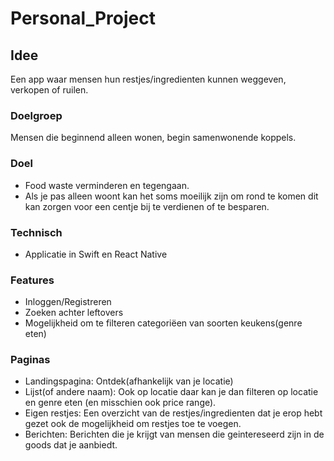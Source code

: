 # Personal_Project

## Idee
Een app waar mensen hun restjes/ingredienten kunnen weggeven, verkopen of ruilen.

### Doelgroep
Mensen die beginnend alleen wonen, begin samenwonende koppels.

### Doel
- Food waste verminderen en tegengaan.
- Als je pas alleen woont kan het soms moeilijk zijn om rond te komen dit kan zorgen voor
een centje bij te verdienen of te besparen.

### Technisch
- Applicatie in Swift en React Native

### Features
- Inloggen/Registreren
- Zoeken achter leftovers
- Mogelijkheid om te filteren categoriëen van soorten keukens(genre eten)

### Paginas
- Landingspagina: Ontdek(afhankelijk van je locatie)
- Lijst(of andere naam): Ook op locatie daar kan je dan filteren op locatie en genre eten (en misschien ook price range).
- Eigen restjes: Een overzicht van de restjes/ingredienten dat je erop hebt gezet ook de mogelijkheid om restjes toe te voegen.
- Berichten: Berichten die je krijgt van mensen die geintereseerd zijn in de goods dat je aanbiedt.
